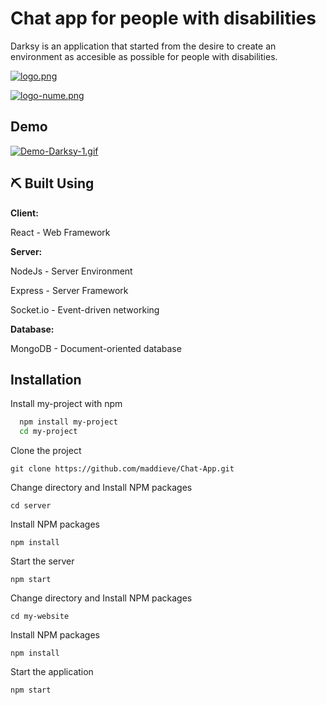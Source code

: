 
# Chat app for people with disabilities

Darksy is an application that started from the desire to create an environment as accesible as possible for people with disabilities.

[![logo.png](https://i.postimg.cc/9Mszy6Cm/logo.png)](https://postimg.cc/ftjwNgVp)


[![logo-nume.png](https://i.postimg.cc/MGFG8Cc7/logo-nume.png)](https://postimg.cc/PL1HWFQJ)
## Demo

[![Demo-Darksy-1.gif](https://i.postimg.cc/5NVyVHqp/Demo-Darksy-1.gif)](https://postimg.cc/mhmB3gnF)
## ⛏️ Built Using

**Client:** 

React - Web Framework

**Server:** 

NodeJs - Server Environment

Express - Server Framework

Socket.io - Event-driven networking

**Database:**

 MongoDB - Document-oriented database

## Installation

Install my-project with npm

```bash
  npm install my-project
  cd my-project
```
Clone the project

    git clone https://github.com/maddieve/Chat-App.git

Change directory and Install NPM packages

    cd server

Install NPM packages

    npm install

Start the server

    npm start

Change directory and Install NPM packages

    cd my-website

Install NPM packages

    npm install

Start the application

    npm start

